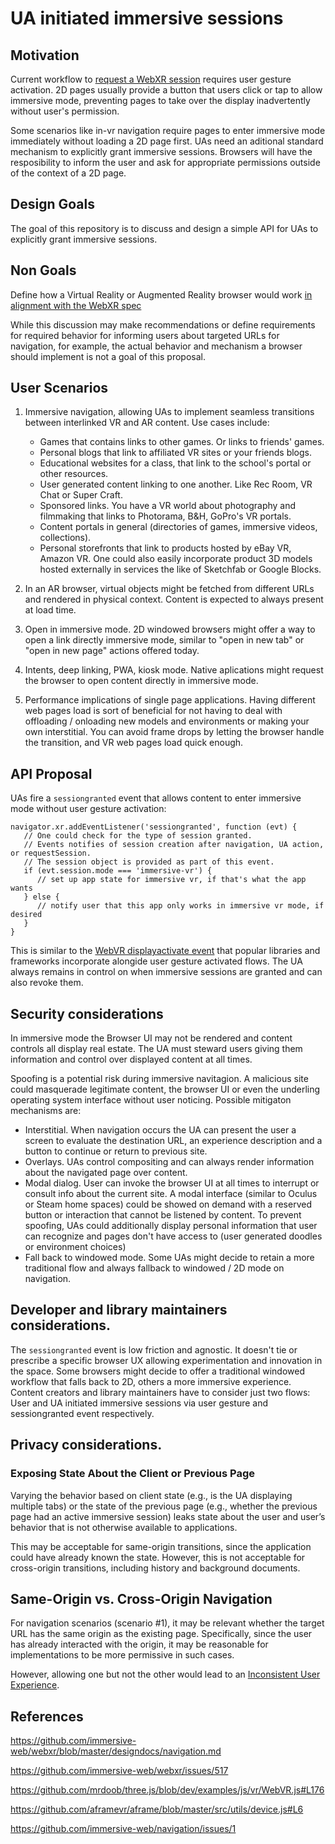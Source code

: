 # UA initiated immersive sessions

## Motivation

Current workflow to [request a WebXR session](https://www.w3.org/TR/webxr/#dom-xr-requestsession) requires user gesture activation. 2D pages usually provide a button that users click or tap to allow immersive mode, preventing pages to take over the display inadvertently without user's permission.

Some scenarios like in-vr navigation require pages to enter immersive mode immediately without loading a 2D page first. UAs need an aditional standard mechanism to explicitly grant immersive sessions. Browsers will have the resposibility to inform the user and ask for appropriate permissions outside of the context of a 2D page.

## Design Goals

The goal of this repository is to discuss and design a simple API for UAs to explicitly grant immersive sessions.

## Non Goals

Define how a Virtual Reality or Augmented Reality browser would work [in alignment with the WebXR spec](https://github.com/immersive-web/webxr/blob/master/explainer.md#non-goals)

While this discussion may make recommendations or define requirements for required behavior for informing users about targeted URLs for navigation, for example, the actual behavior and mechanism a browser should implement is not a goal of this proposal.

## User Scenarios

1. Immersive navigation, allowing UAs to implement seamless transitions between interlinked VR and AR content. Use cases include:

    - Games that contains links to other games. Or links to friends' games.
    - Personal blogs that link to affiliated VR sites or your friends blogs.
    - Educational websites for a class, that link to the school's portal or other resources.
    - User generated content linking to one another. Like Rec Room, VR Chat or Super Craft.
    - Sponsored links. You have a VR world about photography and filmmaking that links to Photorama, B&H, GoPro's VR portals.
    - Content portals in general (directories of games, immersive videos, collections).
    - Personal storefronts that link to products hosted by eBay VR, Amazon VR. One could also easily incorporate product 3D models hosted externally in services the like of Sketchfab or Google Blocks.

2. In an AR browser, virtual objects might be fetched from different URLs and rendered in physical context. Content is expected to always present at load time.

3. Open in immersive mode. 2D windowed browsers might offer a way to open a link directly immersive mode, similar to "open in new tab" or "open in new page" actions offered today.

4. Intents, deep linking, PWA, kiosk mode. Native aplications might request the browser to open content directly in immersive mode.

5. Performance implications of single page applications. Having different web pages load is sort of beneficial for not having to deal with offloading / onloading new models and environments or making your own interstitial. You can avoid frame drops by letting the browser handle the transition, and VR web pages load quick enough.

## API Proposal

UAs fire a `sessiongranted` event that allows content to enter immersive mode without user gesture activation:

```
navigator.xr.addEventListener('sessiongranted', function (evt) {
   // One could check for the type of session granted.
   // Events notifies of session creation after navigation, UA action, or requestSession.
   // The session object is provided as part of this event.
   if (evt.session.mode === 'immersive-vr') {
      // set up app state for immersive vr, if that's what the app wants
   } else {
      // notify user that this app only works in immersive vr mode, if desired
   }
}
```

This is similar to the [WebVR displayactivate event](https://immersive-web.github.io/webvr/spec/1.1/#dom-window-onvrdisplayactivate) that popular libraries and frameworks incorporate alongide user gesture activated flows. The UA always remains in control on when immersive sessions are granted and can also revoke them.

## Security considerations

In immersive mode the Browser UI may not be rendered and content controls all display real estate. The UA must steward users giving them information and control over displayed content at all times.

Spoofing is a potential risk during immersive navitagion. A malicious site could masquerade legitimate content, the browser UI or even the underling operating system interface without user noticing. Possible mitigaton mechanisms are:

- Interstitial. When navigation occurs the UA can present the user a screen to evaluate the destination URL, an experience description and a button to continue or return to previous site.
- Overlays. UAs control compositing and can always render information about the navigated page over content.
- Modal dialog. User can invoke the browser UI at all times to interrupt or consult info about the current site. A modal interface (similar to Oculus or Steam home spaces) could be showed on demand with a reserved button or interaction that cannot be listened by content. To prevent spoofing, UAs could additionally display personal information that user can recognize and pages don't have access to (user generated doodles or environment choices)
- Fall back to windowed mode. Some UAs might decide to retain a more traditional flow and always fallback to windowed / 2D mode on navigation.

## Developer and library maintainers considerations.

The `sessiongranted` event is low friction and agnostic. It doesn't tie or prescribe a specific browser UX allowing experimentation and innovation in the space. Some browsers might decide to offer a traditional windowed workflow that falls back to 2D, others a more immersive experience. Content creators and library maintainers have to consider just two flows: User and UA initiated immersive sessions via user gesture and sessiongranted event respectively.

## Privacy considerations.

### Exposing State About the Client or Previous Page

Varying the behavior based on client state (e.g., is the UA displaying multiple tabs) or the state of the previous page (e.g., whether the previous page had an active immersive session) leaks state about the user and user’s behavior that is not otherwise available to applications.

This may be acceptable for same-origin transitions, since the application could have already known the state. However, this is not acceptable for cross-origin transitions, including history and background documents.

## Same-Origin vs. Cross-Origin Navigation

For navigation scenarios (scenario #1), it may be relevant whether the target URL has the same origin as the existing page. Specifically, since the user has already interacted with the origin, it may be reasonable for implementations to be more permissive in such cases.

However, allowing one but not the other would lead to an [Inconsistent User Experience](https://github.com/immersive-web/webxr/blob/master/designdocs/navigation.md#inconsistent-user-experience).

## References

https://github.com/immersive-web/webxr/blob/master/designdocs/navigation.md

https://github.com/immersive-web/webxr/issues/517

https://github.com/mrdoob/three.js/blob/dev/examples/js/vr/WebVR.js#L176

https://github.com/aframevr/aframe/blob/master/src/utils/device.js#L6

https://github.com/immersive-web/navigation/issues/1